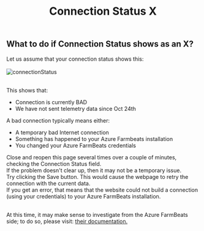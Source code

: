 ﻿---
title: Connection Status X
permalink: /connectionStatusX
classes: wide
header:
  overlay_color: "#000000"
  overlay_filter: "0.0"
  overlay_image: /assets/vendor/weatherlink/images/landing.jpg
---

<h2 id="connectionX">What to do if Connection Status shows as an X?</h2>

Let us assume that your connection status shows this:
<br><br>
<img src="./connectionStatus.png" alt="connectionStatus">
<br><br>

This shows that:
<ul>
	<li>Connection is currently BAD</li>
	<li>We have not sent telemetry data since Oct 24th</li>
</ul>

A bad connection typically means either:
<ul>
	<li>A temporary bad Internet connection</li>
	<li>Something has happened to your Azure Farmbeats installation</li>
	<li>You changed your Azure FarmBeats credentials</li>
</ul>

Close and reopen this page several times over a couple of minutes, checking the Connection Status field.<br>
If the problem doesn't clear up, then it may not be a temporary issue.<br>
Try clicking the Save button.  This would cause the webpage to retry the connection with the current data.<br>
If you get an error, that means that the website could not build a connection (using your credentials) to your Azure FarmBeats installation.<br>

<br>
At this time, it may make sense to investigate from the Azure FarmBeats side; to do so, please visit: <a href="https://aka.ms/FarmBeatsdocumentation">their documentation.</a> 
<br><br>


